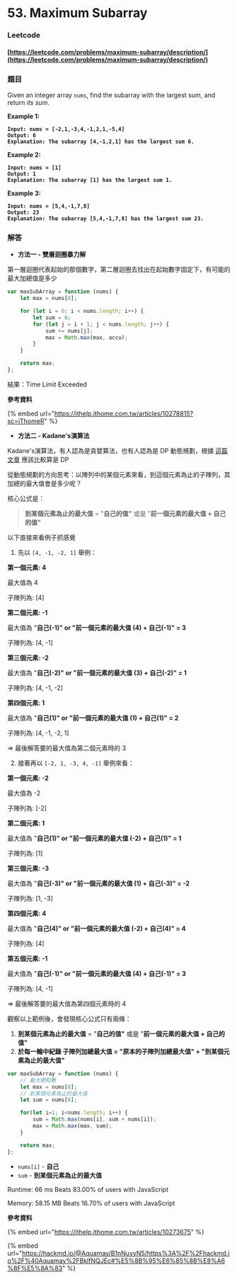 # 53. Maximum Subarray

### Leetcode

#### [https://leetcode.com/problems/maximum-subarray/description/](https://leetcode.com/problems/maximum-subarray/description/)

### 題目

Given an integer array `nums`, find the subarray with the largest sum, and return _its sum_.

&#x20;

**Example 1:**

<pre><code><strong>Input: nums = [-2,1,-3,4,-1,2,1,-5,4]
</strong><strong>Output: 6
</strong><strong>Explanation: The subarray [4,-1,2,1] has the largest sum 6.
</strong></code></pre>

**Example 2:**

<pre><code><strong>Input: nums = [1]
</strong><strong>Output: 1
</strong><strong>Explanation: The subarray [1] has the largest sum 1.
</strong></code></pre>

**Example 3:**

<pre><code><strong>Input: nums = [5,4,-1,7,8]
</strong><strong>Output: 23
</strong><strong>Explanation: The subarray [5,4,-1,7,8] has the largest sum 23.
</strong></code></pre>

### 解答 <a href="#ti-jie" id="ti-jie"></a>

* **方法一 - 雙層迴圈暴力解**

第一層迴圈代表起始的那個數字，第二層迴圈去找出在起始數字固定下，有可能的最大加總值是多少

```javascript
var maxSubArray = function (nums) {
    let max = nums[0];

    for (let i = 0; i < nums.length; i++) {
        let sum = 0;
        for (let j = i + 1; j < nums.length; j++) {
            sum += nums[j];
            max = Math.max(max, accu);
        }
    }

    return max;
};
```

結果：Time Limit Exceeded

**參考資料**

{% embed url="https://ithelp.ithome.com.tw/articles/10278815?sc=iThomeR" %}

* **方法二 - Kadane's演算法**

Kadane's演算法，有人認為是貪婪算法，也有人認為是 DP 動態規劃，根據 [這篇文章](https://stackoverflow.com/questions/31155269/is-kadanes-algorithm-greedy-or-optimised-dp) 應該比較算是 DP

從動態規劃的方向思考：以陣列中的某個元素來看，到這個元素為止的子陣列，其加總的最大值會是多少呢？

核心公式是：

> **到某個元素為止的最大值** = "**自己的值"** 或是 "**前一個元素的最大值 + 自己的值"**



以下直接來看例子抓感覺

1. 先以 `[4, -1, -2, 1]`  舉例：

**第一個元素: 4**&#x20;

最大值為 4

子陣列為: \[4]

**第二個元素: -1**

最大值為 "**自己(-1)" or "前一個元素的最大值 (4) + 自己(-1)" = 3**

子陣列為: \[4, -1]

**第三個元素: -2**

最大值為 "**自己(-2)" or "前一個元素的最大值 (3) + 自己(-2)" = 1**

子陣列為: \[4, -1, -2]

**第四個元素: 1**

最大值為 "**自己(1)" or "前一個元素的最大值 (1) + 自己(1)" = 2**

子陣列為: \[4, -1, -2, 1]

\=> 最後解答要的最大值為第二個元素時的 3



2. 接著再以 `[-2, 1, -3, 4, -1]`  舉例來看：

**第一個元素: -2**&#x20;

最大值為 -2

子陣列為: \[-2]

**第二個元素: 1**

最大值為 "**自己(1)" or "前一個元素的最大值 (-2) + 自己(1)" = 1**

子陣列為: \[1]

**第三個元素: -3**

最大值為 "**自己(-3)" or "前一個元素的最大值 (1) + 自己(-3)" = -2**

子陣列為: \[1, -3]

**第四個元素: 4**

最大值為 "**自己(4)" or "前一個元素的最大值 (-2) + 自己(4)" = 4**

子陣列為: \[4]

**第五個元素: -1**

最大值為 "**自己(-1)" or "前一個元素的最大值 (4) + 自己(-1)" = 3**

子陣列為: \[4, -1]

\=> 最後解答要的最大值為第四個元素時的 4



觀察以上範例後，會發現核心公式只有兩條：

1. **到某個元素為止的最大值** = "**自己的值"** 或是 "**前一個元素的最大值 + 自己的值"**
2. **於每一輪中紀錄 子陣列加總最大值 = "原本的子陣列加總最大值" + "到某個元素為止的最大值"**

```javascript
var maxSubArray = function (nums) {
    // 最大總和數
    let max = nums[0];
    // 到某個元素為止的最大值
    let sum = nums[0];

    for(let i=1; i<nums.length; i++) {
        sum = Math.max(nums[i], sum + nums[i]);
        max = Math.max(max, sum);
    }

    return max;
};
```

* `nums[i]` - **自己**
* `sum` - **到某個元素為止的最大值**

Runtime: 66 ms Beats 83.00% of users with JavaScript

Memory: 58.15 MB Beats 16.70% of users with JavaScript

**參考資料**

{% embed url="https://ithelp.ithome.com.tw/articles/10273675" %}

{% embed url="https://hackmd.io/@Aquamay/B1nNuyyN5/https%3A%2F%2Fhackmd.io%2F%40Aquamay%2FBklfNQJEc#%E5%8B%95%E6%85%8B%E8%A6%8F%E5%8A%83" %}
